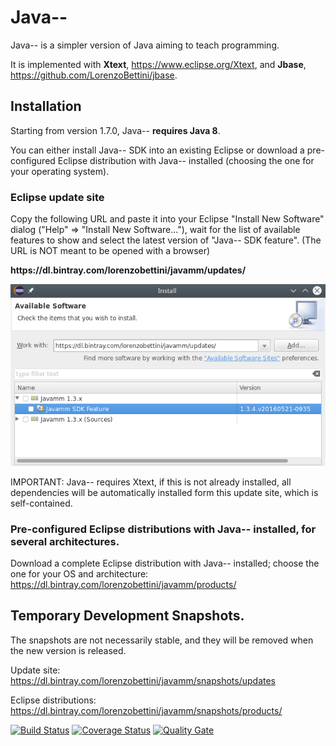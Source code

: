 # Java--
Java-- is a simpler version of Java aiming to teach programming.

It is implemented with **Xtext**, https://www.eclipse.org/Xtext, and **Jbase**, https://github.com/LorenzoBettini/jbase.

## Installation

Starting from version 1.7.0, Java-- **requires Java 8**.

You can either install Java-- SDK into an existing Eclipse or download a pre-configured Eclipse distribution with Java-- installed (choosing the one for your operating system).

### Eclipse update site

Copy the following URL and paste it into your Eclipse "Install New Software" dialog ("Help" => "Install New Software..."), wait for the list of available features to show and select the latest version of "Java-- SDK feature". (The URL is NOT meant to be opened with a browser)

**https<span></span>://dl.bintray.com/lorenzobettini/javamm/updates/**

![Install New Software Screenshot](images/javamm-installation.png)

IMPORTANT: Java-- requires Xtext, if this is not already installed, all dependencies will be automatically installed form this update site, which is self-contained.

### Pre-configured Eclipse distributions with Java-- installed, for several architectures.

Download a complete Eclipse distribution with Java-- installed; choose the one for your OS and architecture:
https://dl.bintray.com/lorenzobettini/javamm/products/

## Temporary Development Snapshots.

The snapshots are not necessarily stable, and they will be removed when the new version is released.

Update site: https://dl.bintray.com/lorenzobettini/javamm/snapshots/updates

Eclipse distributions: https://dl.bintray.com/lorenzobettini/javamm/snapshots/products/

[![Build Status](https://travis-ci.org/LorenzoBettini/javamm.svg?branch=master)](https://travis-ci.org/LorenzoBettini/javamm) [![Coverage Status](https://coveralls.io/repos/github/LorenzoBettini/javamm/badge.svg?branch=master)](https://coveralls.io/github/LorenzoBettini/javamm?branch=master) [![Quality Gate](https://sonarcloud.io/api/badges/gate?key=javamm%3Ajavamm.releng)](https://sonarcloud.io/dashboard?id=javamm%3Ajavamm.releng)

